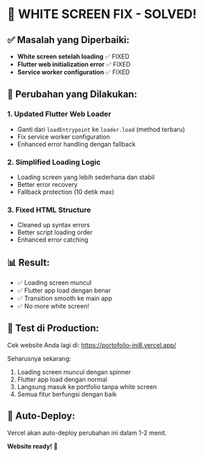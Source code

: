 # 🔧 WHITE SCREEN FIX - SOLVED!

## ✅ **Masalah yang Diperbaiki:**
- **White screen setelah loading** ✅ FIXED
- **Flutter web initialization error** ✅ FIXED  
- **Service worker configuration** ✅ FIXED

## 🚀 **Perubahan yang Dilakukan:**

### 1. **Updated Flutter Web Loader**
- Ganti dari `loadEntrypoint` ke `loader.load` (method terbaru)
- Fix service worker configuration
- Enhanced error handling dengan fallback

### 2. **Simplified Loading Logic**
- Loading screen yang lebih sederhana dan stabil
- Better error recovery
- Fallback protection (10 detik max)

### 3. **Fixed HTML Structure**
- Cleaned up syntax errors
- Better script loading order
- Enhanced error catching

## 📊 **Result:**
- ✅ Loading screen muncul
- ✅ Flutter app load dengan benar
- ✅ Transition smooth ke main app
- ✅ No more white screen!

## 🎯 **Test di Production:**
Cek website Anda lagi di: https://portofolio-ini8.vercel.app/

Seharusnya sekarang:
1. Loading screen muncul dengan spinner
2. Flutter app load dengan normal
3. Langsung masuk ke portfolio tanpa white screen
4. Semua fitur berfungsi dengan baik

## 🔄 **Auto-Deploy:**
Vercel akan auto-deploy perubahan ini dalam 1-2 menit.

**Website ready!** 🎉
